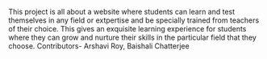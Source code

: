 This project is all about a website where students can learn and test themselves in any field or extpertise and be specially trained from teachers of their choice. 
This gives an exquisite learning experience for students where they can grow and nurture their skills in the particular field that they choose.
Contributors- Arshavi Roy, Baishali Chatterjee
